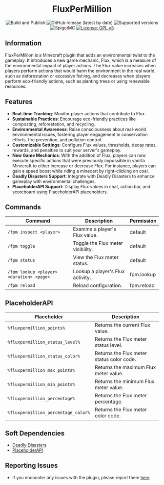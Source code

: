 <h1 align="center">FluxPerMillion</h1>

<p align="center">
	<img src="https://github.com/PieTw3lve/FluxPerMillion/actions/workflows/maven.yml/badge.svg" alt="Build and Publish"></a>
	<img src="https://img.shields.io/github/v/release/PieTw3lve/FluxPerMillion" alt="GitHub release (latest by date)">
	<img src="https://img.shields.io/badge/Minecraft-1.20.2--1.20.4-orange.svg" alt="Supported versions">
	<img src="https://img.shields.io/badge/SpigotMC-yellow.svg" alt="SpigotMC">
	<a href="https://www.gnu.org/licenses/gpl-3.0"><img src="https://img.shields.io/badge/License-GPLv3-blue.svg" alt="License: GPL v3"></a>
</p>

## Information

FluxPerMillion is a Minecraft plugin that adds an environmental twist to the gameplay. It introduces a new game mechanic, Flux, which is a measure of the environmental impact of player actions. The Flux value increases when players perform actions that would harm the environment in the real world, such as deforestation or excessive fishing, and decreases when players perform eco-friendly actions, such as planting trees or using renewable resources.

## Features

- **Real-time Tracking**: Monitor player actions that contribute to Flux.
- **Sustainable Practices**: Encourage eco-friendly practices like composting, reforestation, and recycling.
- **Environmental Awareness**: Raise consciousness about real-world environmental issues, fostering player engagement in conservation efforts, fire prevention, and pollution control.
- **Customizable Settings**: Configure Flux values, thresholds, decay rates, rewards, and penalties to suit your server's gameplay.
- **New Game Mechanics**: With the addition of Flux, players can now execute specific actions that were previously impossible in vanilla Minecraft to either increase or decrease Flux. For instance, players can gain a speed boost while riding a minecart by right-clicking on coal.
- **Deadly Disasters Support**: Integrate with Deadly Disasters to enhance gameplay with environmental challenges.
- **PlaceholderAPI Support**: Display Flux values in chat, action bar, and scoreboard using PlaceholderAPI placeholders.

## Commands

| Command                                  | Description                       | Permission |
| ---------------------------------------- | --------------------------------- | ---------- |
| `/fpm inspect <player>`                  | Examine a player's Flux value.    | default    |
| `/fpm toggle`                            | Toggle the Flux meter visibility. | default    |
| `/fpm status`                            | View the Flux meter status.       | default    |
| `/fpm lookup <player> <duration> <page>` | Lookup a player's Flux activity.  | fpm.lookup |
| `/fpm reload`                            | Reload configuration.             | fpm.reload |

## PlaceholderAPI

| Placeholder                         | Description                               |
| ----------------------------------- | ----------------------------------------- |
| `%fluxpermillion_points%`           | Returns the current Flux value.           |
| `%fluxpermillion_status_level%`     | Returns the Flux meter status level.      |
| `%fluxpermillion_status_color%`     | Returns the Flux meter status color code. |
| `%fluxpermillion_max_points%`       | Returns the maximum Flux meter value.     |
| `%fluxpermillion_min_points%`       | Returns the minimum Flux meter value.     |
| `%fluxpermillion_percentage%`       | Returns the Flux meter percentage.        |
| `%fluxpermillion_percentage_color%` | Returns the Flux meter color code.        |

## Soft Dependencies

- [Deadly Disasters](https://www.spigotmc.org/resources/deadly-disasters.90806/)
- [PlaceholderAPI](https://www.spigotmc.org/resources/placeholderapi.6245/)

## Reporting Issues

- If you encounter any issues with the plugin, please report them [here](https://github.com/PieTw3lve/FluxPerMillion/issues).
